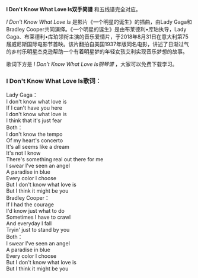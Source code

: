 

**I Don't Know What Love Is双手简谱** 和五线谱完全对应。

_I Don't Know What Love Is_ 是影片《一个明星的诞生》的插曲，由Lady Gaga和Bradley
Cooper共同演绎。《一个明星的诞生》是由布莱德利•库珀执导，Lady
Gaga、布莱德利•库珀领衔主演的音乐爱情片，于2018年8月31日在意大利第75届威尼斯国际电影节首映。该片翻拍自美国1937年版同名电影，讲述了日渐过气的乡村乐明星杰克逊帮助一个有着明星梦的年轻女孩艾利实现音乐梦想的故事。

歌词下方是 _I Don't Know What Love Is钢琴谱_ ，大家可以免费下载学习。

### I Don't Know What Love Is歌词：

Lady Gaga：  
I don't know what love is  
If I can't have you here  
I don't know what love is  
I think that it's just fear  
Both：  
I don't know the tempo  
Of my heart's concerto  
It's all seems like a dream  
It's not I know  
There's something real out there for me  
I swear I've seen an angel  
A paradise in blue  
Every color I choose  
But I don't know what love is  
But I think it might be you  
Bradley Cooper：  
If I had the courage  
I'd know just what to do  
Sometimes I have to crawl  
And everyday I fall  
Tryin' just to stand by you  
Both：  
I swear I've seen an angel  
A paradise in blue  
Every color I choose  
But I don't know what love is  
But I think it might be you

